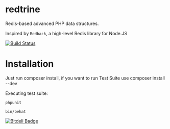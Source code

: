 redtrine
========

Redis-based advanced PHP data structures.

Inspired by `Redback`, a high-level Redis library for Node.JS

[![Build Status](https://travis-ci.org/redtrine/redtrine.png)](https://travis-ci.org/redtrine/redtrine)


Installation
============

 Just run composer install, if you want to run Test Suite use composer install --dev
 
 Executing test suite:

    phpunit
    
    bin/behat


[![Bitdeli Badge](https://d2weczhvl823v0.cloudfront.net/redtrine/redtrine/trend.png)](https://bitdeli.com/free "Bitdeli Badge")

